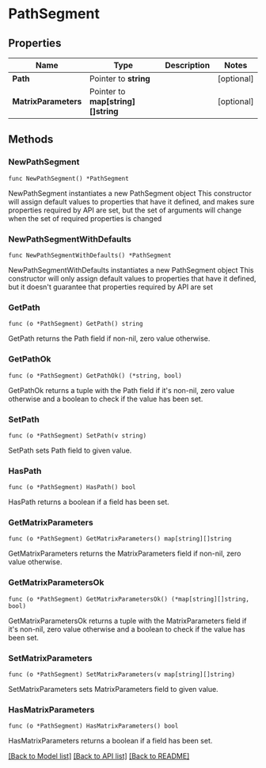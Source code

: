 # PathSegment

## Properties

Name | Type | Description | Notes
------------ | ------------- | ------------- | -------------
**Path** | Pointer to **string** |  | [optional] 
**MatrixParameters** | Pointer to **map[string][]string** |  | [optional] 

## Methods

### NewPathSegment

`func NewPathSegment() *PathSegment`

NewPathSegment instantiates a new PathSegment object
This constructor will assign default values to properties that have it defined,
and makes sure properties required by API are set, but the set of arguments
will change when the set of required properties is changed

### NewPathSegmentWithDefaults

`func NewPathSegmentWithDefaults() *PathSegment`

NewPathSegmentWithDefaults instantiates a new PathSegment object
This constructor will only assign default values to properties that have it defined,
but it doesn't guarantee that properties required by API are set

### GetPath

`func (o *PathSegment) GetPath() string`

GetPath returns the Path field if non-nil, zero value otherwise.

### GetPathOk

`func (o *PathSegment) GetPathOk() (*string, bool)`

GetPathOk returns a tuple with the Path field if it's non-nil, zero value otherwise
and a boolean to check if the value has been set.

### SetPath

`func (o *PathSegment) SetPath(v string)`

SetPath sets Path field to given value.

### HasPath

`func (o *PathSegment) HasPath() bool`

HasPath returns a boolean if a field has been set.

### GetMatrixParameters

`func (o *PathSegment) GetMatrixParameters() map[string][]string`

GetMatrixParameters returns the MatrixParameters field if non-nil, zero value otherwise.

### GetMatrixParametersOk

`func (o *PathSegment) GetMatrixParametersOk() (*map[string][]string, bool)`

GetMatrixParametersOk returns a tuple with the MatrixParameters field if it's non-nil, zero value otherwise
and a boolean to check if the value has been set.

### SetMatrixParameters

`func (o *PathSegment) SetMatrixParameters(v map[string][]string)`

SetMatrixParameters sets MatrixParameters field to given value.

### HasMatrixParameters

`func (o *PathSegment) HasMatrixParameters() bool`

HasMatrixParameters returns a boolean if a field has been set.


[[Back to Model list]](../README.md#documentation-for-models) [[Back to API list]](../README.md#documentation-for-api-endpoints) [[Back to README]](../README.md)


